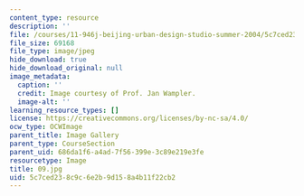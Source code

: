 ```yaml
---
content_type: resource
description: ''
file: /courses/11-946j-beijing-urban-design-studio-summer-2004/5c7ced238c9c6e2b9d158a4b11f22cb2_09.jpg
file_size: 69168
file_type: image/jpeg
hide_download: true
hide_download_original: null
image_metadata:
  caption: ''
  credit: Image courtesy of Prof. Jan Wampler.
  image-alt: ''
learning_resource_types: []
license: https://creativecommons.org/licenses/by-nc-sa/4.0/
ocw_type: OCWImage
parent_title: Image Gallery
parent_type: CourseSection
parent_uid: 686da1f6-a4ad-7f56-399e-3c89e219e3fe
resourcetype: Image
title: 09.jpg
uid: 5c7ced23-8c9c-6e2b-9d15-8a4b11f22cb2
---
```

